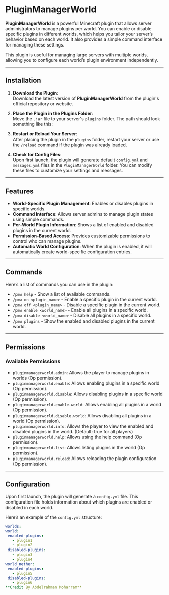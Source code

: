 # PluginManagerWorld

**PluginManagerWorld** is a powerful Minecraft plugin that allows server administrators to manage plugins per world. You can enable or disable specific plugins in different worlds, which helps you tailor your server’s behavior based on each world. It also provides a simple command interface for managing these settings.

This plugin is useful for managing large servers with multiple worlds, allowing you to configure each world’s plugin environment independently.

---

## Installation

1. **Download the Plugin**:  
   Download the latest version of **PluginManagerWorld** from the plugin's official repository or website.

2. **Place the Plugin in the Plugins Folder**:  
   Move the `.jar` file to your server's `plugins` folder. The path should look something like this:

3. **Restart or Reload Your Server**:  
After placing the plugin in the `plugins` folder, restart your server or use the `/reload` command if the plugin was already loaded.

4. **Check for Config Files**:  
Upon first launch, the plugin will generate default `config.yml` and `messages.yml` files in the `PluginManagerWorld` folder. You can modify these files to customize your settings and messages.

---

## Features

- **World-Specific Plugin Management**: Enables or disables plugins in specific worlds.
- **Command Interface**: Allows server admins to manage plugin states using simple commands.
- **Per-World Plugin Information**: Shows a list of enabled and disabled plugins in the current world.
- **Permission-Based Access**: Provides customizable permissions to control who can manage plugins.
- **Automatic World Configuration**: When the plugin is enabled, it will automatically create world-specific configuration entries.

---

## Commands

Here’s a list of commands you can use in the plugin:

- `/pmw help` - Show a list of available commands.
- `/pmw on <plugin_name>` - Enable a specific plugin in the current world.
- `/pmw off <plugin_name>` - Disable a specific plugin in the current world.
- `/pmw enable <world_name>` - Enable all plugins in a specific world.
- `/pmw disable <world_name>` - Disable all plugins in a specific world.
- `/pmw plugins` - Show the enabled and disabled plugins in the current world.

---

## Permissions

### Available Permissions

- `pluginmanagerworld.admin`: Allows the player to manage plugins in worlds (Op permission).
- `pluginmanagerworld.enable`: Allows enabling plugins in a specific world (Op permission).
- `pluginmanagerworld.disable`: Allows disabling plugins in a specific world (Op permission).
- `pluginmanagerworld.enable.world`: Allows enabling all plugins in a world (Op permission).
- `pluginmanagerworld.disable.world`: Allows disabling all plugins in a world (Op permission).
- `pluginmanagerworld.info`: Allows the player to view the enabled and disabled plugins in the world. (Default: true for all players)
- `pluginmanagerworld.help`: Allows using the help command (Op permission).
- `pluginmanagerworld.list`: Allows listing plugins in the world (Op permission).
- `pluginmanagerworld.reload`: Allows reloading the plugin configuration (Op permission).

---

## Configuration

Upon first launch, the plugin will generate a `config.yml` file. This configuration file holds information about which plugins are enabled or disabled in each world.

Here’s an example of the `config.yml` structure:

```yaml
worlds:
world:
 enabled-plugins:
   - plugin1
   - plugin2
 disabled-plugins:
   - plugin3
   - plugin4
world_nether:
 enabled-plugins:
   - plugin5
 disabled-plugins:
   - plugin6
**Credit By Abdelrahman Moharram**
